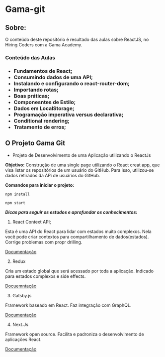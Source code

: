 # Gama-git

<h2>Sobre:</h2>

O conteúdo deste repositório é resultado das aulas sobre ReactJS, no Hiring Coders com a Gama Academy.

<h3>Conteúdo das Aulas<h3>

- Fundamentos de React;
- Consumindo dados de uma API;
- Instalando e configurando o react-router-dom;
- Importando rotas;
- Boas práticas;
- Componesntes de Estilo;
- Dados em LocalStorage;
- Programação imperativa versus declarativa;
- Conditional rendering;
- Tratamento de erros;

<h2>O Projeto Gama Git</h2>

- Projeto de Desenvolvimento de uma Aplicação utilizando o ReactJs

**Objetivo:**
Construção de uma single page utilizando o React creat app, que visa listar os repositórios de um usuário do GitHub. Para isso, utilizou-se dados retirados da APi de usuários do GitHub.

**Comandos para iniciar o projeto:**

```
npm install
```

```
npm start
```

***Dicas para seguir os estudos e aprofundar os conhecimentos:***

1. React Context API;

Esta é uma API do React para lidar com estados muito complexos. Nela você pode criar contextos para compartilhamento de dados(estados). Corrige problemas com propr drilling.

[Documentação](https://reactjs.org/docs/context.html)

2. Redux

Cria um estado global que será acessado por toda a aplicação. Indicado para estados complexos e side effects.

[Docuemntação](https://react-redux.js.org/)

3. Gatsby.js

Framework baseado em React. Faz integração com GraphQL.

[Documentação](https://www.gatsbyjs.com/docs/)

4. Next.Js

Framework open source. Facilita e padroniza o desenvolvimento de aplicações React.

[Documentação](https://nextjs.org/)